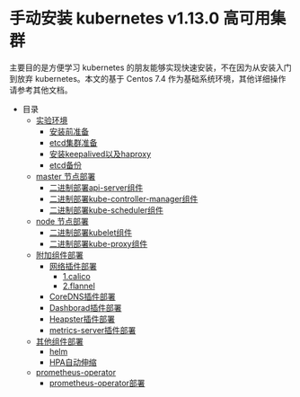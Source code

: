 # 手动安装 kubernetes v1.13.0 高可用集群


   主要目的是方便学习 kubernetes 的朋友能够实现快速安装，不在因为从安装入门到放弃 kubernetes。本文的基于 Centos 7.4 作为基础系统环境，其他详细操作请参考其他文档。

  * 目录
      * [实验环境]()
        * [安装前准备](./01.基础环境准备.md)
        * [etcd集群准备](./02.创建etcd集群.md)
        * [安装keepalived以及haproxy](./03.keepalived+haproxy负载.md)
        * [etcd备份](./ops/etcd/etcd_cluster_backup_recovery.md)
      * [master 节点部署]()
        * [二进制部署api-server组件](./04.kube-apiserver.md)
        * [二进制部署kube-controller-manager组件](./05.kube-controller-manager.md)
        * [二进制部署kube-scheduler组件](./06.kube-scheduler.md)
      * [node 节点部署]()
        * [二进制部署kubelet组件](./07.kubelet-node部署.md)
        * [二进制部署kube-proxy组件](./08.kube-proxy部署.md)
      * [附加组件部署]( )
        * [网络插件部署](二选一)
          * [1.calico](./09-1.calico网络设置.md)
          * [2.flannel](./09-2.flannel网络设置.md)
        * [CoreDNS插件部署](./10.coredns.md)
        * [Dashborad插件部署](./11.dashboard.md)
        * [Heapster插件部署](./12.heapster.md)
        * [metrics-server插件部署](./13.metrics-server.md)
      * [其他组件部署]( )
        * [helm](./15.helm安装部署.md)
        * [HPA自动伸缩](./14.hpa.md)
      * [prometheus-operator]( )
        * [prometheus-operator部署](./16.通过helm部署prometheusoperator监控.md)
